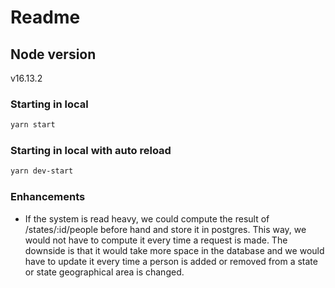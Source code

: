# Readme


## Node version

v16.13.2


### Starting in local

```bash
yarn start
```

### Starting in local with auto reload

```bash
yarn dev-start
```


### Enhancements

- If the system is read heavy, we could compute the result of /states/:id/people before hand and store it in postgres. This way, we would not have to compute it every time a request is made. The downside is that it would take more space in the database and we would have to update it every time a person is added or removed from a state or state geographical area is changed.